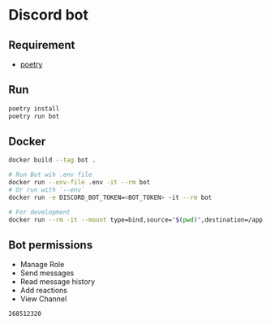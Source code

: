 # Discord bot

## Requirement

- [poetry](https://github.com/python-poetry/poetry)

## Run

```sh
poetry install
poetry run bot
```

## Docker

```sh
docker build --tag bot .

# Run Bot wih .env file
docker run --env-file .env -it --rm bot
# Or run with `--env`
docker run -e DISCORD_BOT_TOKEN=<BOT_TOKEN> -it --rm bot

# For development
docker run --rm -it --mount type=bind,source="$(pwd)",destination=/app --env-file .env bot bash
```

## Bot permissions

- Manage Role
- Send messages
- Read message history
- Add reactions
- View Channel

```text
268512320
```
